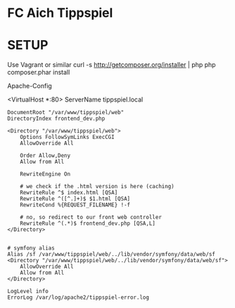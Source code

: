 FC Aich Tippspiel
===============

SETUP
================
Use Vagrant or similar
curl -s http://getcomposer.org/installer | php
php composer.phar install

Apache-Config

<VirtualHost *:80>
    ServerName tippspiel.local

    DocumentRoot "/var/www/tippspiel/web"
    DirectoryIndex frontend_dev.php

    <Directory "/var/www/tippspiel/web">
        Options FollowSymLinks ExecCGI
        AllowOverride All

        Order Allow,Deny
        Allow from All

        RewriteEngine On

        # we check if the .html version is here (caching)
        RewriteRule ^$ index.html [QSA]
        RewriteRule ^([^.]+)$ $1.html [QSA]
        RewriteCond %{REQUEST_FILENAME} !-f

        # no, so redirect to our front web controller
        RewriteRule ^(.*)$ frontend_dev.php [QSA,L]
    </Directory>


    # symfony alias
    Alias /sf /var/www/tippspiel/web/../lib/vendor/symfony/data/web/sf
    <Directory "/var/www/tippspiel/web/../lib/vendor/symfony/data/web/sf">
        AllowOverride All
        Allow from All
    </Directory>

    LogLevel info
    ErrorLog /var/log/apache2/tippspiel-error.log
</VirtualHost>
